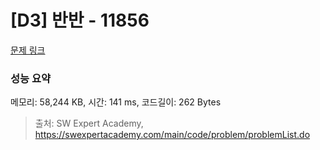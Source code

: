 # [D3] 반반 - 11856 

[문제 링크](https://swexpertacademy.com/main/code/problem/problemDetail.do?contestProbId=AXjS1GXqZ8gDFATi) 

### 성능 요약

메모리: 58,244 KB, 시간: 141 ms, 코드길이: 262 Bytes



> 출처: SW Expert Academy, https://swexpertacademy.com/main/code/problem/problemList.do